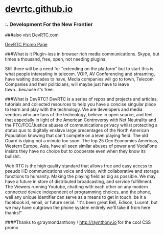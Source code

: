 [devrtc.github.io](http://devrtc.github.io)  
====================================
### :. Development For the New Frontier 

###also visit [DevRTC.com](http://devrtc.com)

[DevRTC Promo Page](http://devrtc.github.io/promo)

###What is it
Plugin-less in browser rich media communications. Skype, but times a thousand, free, open, not needing plugins.

Still there will be a need for "extending on the platform" but to start this is what people interesting in telecom, VOIP, AV Conferencing and streaming, have waiting decades to have, Media companies will go to town, Telecom Companies and their politicians, will maybe just have to leave town...because it's free.

###What is DevRTC?
DevRTC is a series of repos and projects and articles, tutorials and collected resources to help you have a concise singular place to learn and play with the technology. We are developers and media vendors who are fans of the technology, believe in open source, and feel that especially in light of the American Controversy with Net Neutrality and the FTC/FCC/Justice abuses of communications privacy whilst protecting a status quo to digitally enslave large precentages of the North American Population knowing that can't compete on a level playing field. The old Guard is dying not a minute too soon. The top 25 Geo Economies Americas, Western Europe, Asia, have all seen similar abuses of power and VodaFone insists they have no choice but to cooperate even when they know its bullshit.


Web RTC is the high quality standard that allows free and easy access to pseudo HD communications voice and video, with collaborative and storage functions to humanity. Making the playing field as big as possible. We may have a future in store of distributed broadcasting, and service fulfillment. The Viewers running Youtube, chatting with each other on any modern connected device independent of programming choices, and the phone, well any unique identifier can serve as a means to get in touch. be it a facebook id, email, or future serial. "it's been great Bell, Edison, Lucent, but we may have outgrown the phone system entirely we'll take it from here thanks!"


####Thanks to 
@raymondanthony / http://raynthony.io for the cool CSS promo
